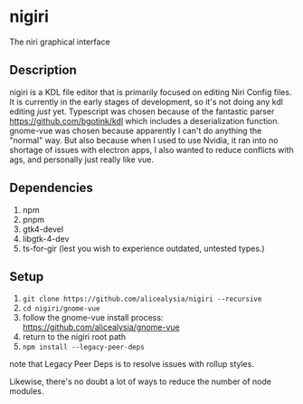 # nigiri

The niri graphical interface

## Description
nigiri is a KDL file editor that is primarily focused on editing Niri Config files. 
It is currently in the early stages of development, so it's not doing any kdl editing *just* yet.
Typescript was chosen because of the fantastic parser https://github.com/bgotink/kdl which includes a deserialization
function.
gnome-vue was chosen because apparently I can't do anything the "normal" way. But also because when I used to use
Nvidia, it ran into no shortage of issues with electron apps, I also wanted to reduce conflicts with ags, and personally
just really like vue.


## Dependencies
1. npm
2. pnpm
3. gtk4-devel
4. libgtk-4-dev
5. ts-for-gir (lest you wish to experience outdated, untested types.)

## Setup

1. `git clone https://github.com/alicealysia/nigiri --recursive`
2. `cd nigiri/gnome-vue`
3. follow the gnome-vue install process: https://github.com/alicealysia/gnome-vue
4. return to the nigiri root path
5. `npm install --legacy-peer-deps`

note that Legacy Peer Deps is to resolve issues with rollup styles.

Likewise, there's no doubt a lot of ways to reduce the number of node modules.
